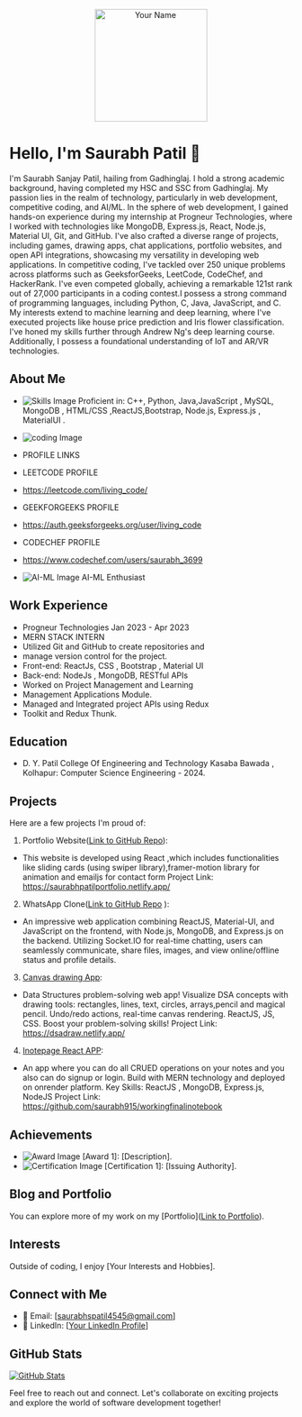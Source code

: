 <p align="center">
  <img src="Saurabh_Patil.jpg" alt="Your Name" width="200">
</p>

# Hello, I'm Saurabh Patil 👋

I'm Saurabh Sanjay Patil, hailing from Gadhinglaj. I hold a strong academic background, having completed my HSC and SSC from Gadhinglaj.  My passion lies in the realm of technology, particularly in web development, competitive coding, and AI/ML. In the sphere of web development, I gained hands-on experience during my internship at Progneur Technologies, where I worked with technologies like MongoDB, Express.js, React, Node.js, Material UI, Git, and GitHub. I've also crafted a diverse range of projects, including games, drawing apps, chat applications, portfolio websites, and open
API integrations, showcasing my versatility in developing web applications. In competitive coding, I've tackled over 250 unique problems across platforms such as GeeksforGeeks, LeetCode, CodeChef, and HackerRank. I've even competed globally, achieving a remarkable 121st rank out of 27,000 participants in a coding contest.I possess a strong command of programming languages, including Python, C, Java, JavaScript, and C. My interests extend to machine learning and deep learning, where I've executed projects like house price prediction and Iris flower classification. I've honed my skills further through Andrew Ng's deep learning course. Additionally, I possess a foundational understanding of IoT and AR/VR technologies.

## About Me


- ![Skills Image](MERN_Stack.webp) Proficient in:  C++, Python, Java,JavaScript , MySQL, MongoDB , HTML/CSS ,ReactJS,Bootstrap, Node.js, Express.js , MaterialUI
.
- ![coding Image](coding.png)
- PROFILE LINKS
- LEETCODE PROFILE
- https://leetcode.com/living_code/
- GEEKFORGEEKS PROFILE
- https://auth.geeksforgeeks.org/user/living_code
- CODECHEF PROFILE
- https://www.codechef.com/users/saurabh_3699

- ![AI-ML Image](AI-ML.png) AI-ML Enthusiast

## Work Experience

- Progneur Technologies Jan 2023 - Apr 2023
- MERN STACK INTERN
- Utilized Git and GitHub to create repositories and
- manage version control for the project.
- Front-end: ReactJs, CSS , Bootstrap , Material UI
- Back-end: NodeJs , MongoDB, RESTful APIs
- Worked on Project Management and Learning
- Management Applications Module.
- Managed and Integrated project APIs using Redux
- Toolkit and Redux Thunk.



## Education

-  D. Y. Patil College Of Engineering and Technology Kasaba Bawada , Kolhapur: Computer Science Engineering - 2024.

## Projects

Here are a few projects I'm proud of:

1. Portfolio Website([Link to GitHub Repo](https://github.com/saurabh915/MyPortfolio)):
-   This website is developed using React ,which includes
  functionalities like sliding cards (using swiper
   library),framer-motion library for animation and emailjs
   for contact form
   Project Link:
   https://saurabhpatilportfolio.netlify.app/
2. WhatsApp Clone([Link to GitHub Repo](https://github.com/saurabh915/complete_whatsapp_clone.git) ):
- An impressive web application combining ReactJS,
Material-UI, and JavaScript on the frontend, with
Node.js, MongoDB, and Express.js on the backend.
Utilizing Socket.IO for real-time chatting, users can
seamlessly communicate, share files, images, and view
online/offline status and profile details.


3. [Canvas drawing App](https://dsadraw.netlify.app/):
- Data Structures problem-solving web app! Visualize
DSA concepts with drawing tools: rectangles, lines,
text, circles, arrays,pencil and magical pencil.
Undo/redo actions, real-time canvas rendering.
ReactJS, JS, CSS. Boost your problem-solving skills!
Project Link:
https://dsadraw.netlify.app/

4. [Inotepage React APP](https://shortnote.onrender.com/):
- An app where you can do all CRUED operations on your
notes and you also can do signup or login. Build with
MERN technology and deployed on onrender platform.
Key Skills: ReactJS , MongoDB, Express.js, NodeJS
Project Link:
https://github.com/saurabh915/workingfinalinotebook




## Achievements

- ![Award Image](award.png) [Award 1]: [Description].
- ![Certification Image](certification.png) [Certification 1]: [Issuing Authority].

## Blog and Portfolio

You can explore more of my work on my  [Portfolio]([Link to Portfolio]([https://saurabhpatilportfolio.netlify.app/])).

## Interests

Outside of coding, I enjoy [Your Interests and Hobbies].

## Connect with Me

- 📧 Email: [saurabhspatil4545@gmail.com]
- 💼 LinkedIn: [[Your LinkedIn Profile](https://www.linkedin.com/in/saurabh-patil-69bb111b5)]

## GitHub Stats

[![GitHub Stats](https://github-readme-stats.vercel.app/api?username=saurabh915)](https://github.com/saurabh915)

Feel free to reach out and connect. Let's collaborate on exciting projects and explore the world of software development together!
